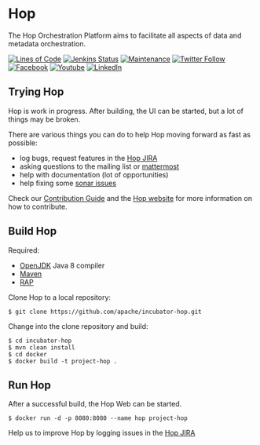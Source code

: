# Hop

The Hop Orchestration Platform aims to facilitate all aspects of data and metadata orchestration.

[![Lines of Code](https://sonarcloud.io/api/project_badges/measure?project=apache_incubator-hop&metric=ncloc)](https://sonarcloud.io/dashboard?id=apache_incubator-hop) 
[![Jenkins Status](https://ci-builds.apache.org/buildStatus/icon?job=Hop%2FHop%2Fmaster)](https://ci-builds.apache.org/buildStatus/icon?job=Hop%2FHop%2Fmaster)
[![Maintenance](https://img.shields.io/badge/Maintained%3F-yes-green.svg)](https://github.com/apache/incubator-hop/graphs/commit-activity)
[![Twitter Follow](https://img.shields.io/twitter/follow/ApacheHop?style=social)](https://twitter.com/ApacheHop)
[![Facebook](https://img.shields.io/badge/Facebook-1877F2?style=for-the-badge&logo=facebook&logoColor=white)](https://www.facebook.com/projhop/)
[![Youtube](https://img.shields.io/badge/YouTube-FF0000?style=for-the-badge&logo=youtube&logoColor=white)](https://www.youtube.com/channel/UCGlcYslwe03Y2zbZ1W6DAGA)
[![LinkedIn](https://img.shields.io/badge/LinkedIn-0077B5?style=for-the-badge&logo=linkedin&logoColor=white)](https://www.linkedin.com/company/hop-project/)


## Trying Hop 

Hop is work in progress. After building, the UI can be started, but a lot of things may be broken. 

There are various things you can do to help Hop moving forward as fast as possible: 

- log bugs, request features in the [Hop JIRA](https://issues.apache.org/jira/projects/HOP)
- asking questions to the mailing list or [mattermost](https://chat.project-hop.org/hop/channels/dev)
- help with documentation (lot of opportunities)
- help fixing some [sonar issues](https://sonarcloud.io/dashboard?id=apache_incubator-hop)

Check our [Contribution Guide](http://www.project-hop.org/community/contributing/) and the [Hop website](http://www.project-hop.org/) for more information on how to contribute.  

## Build Hop 


Required: 
- [OpenJDK](https://openjdk.java.net/) Java 8 compiler 
- [Maven](http://maven.apache.org/)
- [RAP](https://www.eclipse.org/rap/)

Clone Hop to a local repository: 

    $ git clone https://github.com/apache/incubator-hop.git

Change into the clone repository and build: 

    $ cd incubator-hop 
    $ mvn clean install
    $ cd docker
    $ docker build -t project-hop .

## Run Hop 

After a successful build, the Hop Web can be started.

    $ docker run -d -p 8080:8080 --name hop project-hop

Help us to improve Hop by logging issues in the [Hop JIRA](https://issues.apache.org/jira/projects/HOP)

